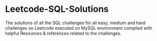 # Leetcode-SQL-Solutions
The solutions of all the SQL challenges for all easy, medium and hard challenges on Leetcode executed on MySQL environment compiled with helpful Resources &amp; references related to the challenges.
